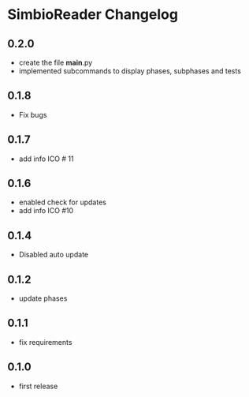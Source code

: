 # SimbioReader Changelog

## 0.2.0

- create the file __main__.py
- implemented subcommands to display phases, subphases and tests 


## 0.1.8

- Fix bugs

## 0.1.7

- add info ICO # 11

## 0.1.6

- enabled check for updates
- add info ICO #10

## 0.1.4
- Disabled auto update

## 0.1.2

- update phases

## 0.1.1

- fix requirements

## 0.1.0

- first release